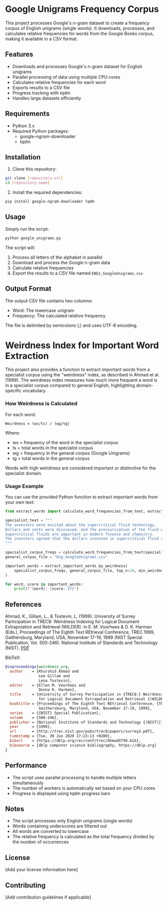 # Google Unigrams Frequency Corpus

This project processes Google's n-gram dataset to create a frequency corpus of English unigrams (single words). It downloads, processes, and calculates relative frequencies for words from the Google Books corpus, making it available in a CSV format.

## Features

- Downloads and processes Google's n-gram dataset for English unigrams
- Parallel processing of data using multiple CPU cores
- Calculates relative frequencies for each word
- Exports results to a CSV file
- Progress tracking with tqdm
- Handles large datasets efficiently

## Requirements

- Python 3.x
- Required Python packages:
  - google-ngram-downloader
  - tqdm

## Installation

1. Clone this repository:
```bash
git clone [repository-url]
cd [repository-name]
```

2. Install the required dependencies:
```bash
pip install google-ngram-downloader tqdm
```

## Usage

Simply run the script:
```bash
python google_unigrams.py
```

The script will:
1. Process all letters of the alphabet in parallel
2. Download and process the Google n-gram data
3. Calculate relative frequencies
4. Export the results to a CSV file named `ENG1_GoogleUnigrams.csv`

## Output Format

The output CSV file contains two columns:
- Word: The lowercase unigram
- Frequency: The calculated relative frequency

The file is delimited by semicolons (;) and uses UTF-8 encoding.

# Weirdness Index for Important Word Extraction

This project also provides a function to extract important words from a specialist corpus using the "weirdness" index, as described in Ahmad et al. (1999). The weirdness index measures how much more frequent a word is in a specialist corpus compared to general English, highlighting domain-specific vocabulary.

### How Weirdness is Calculated

For each word:

    Weirdness = (ws/ts) / (wg/tg)

Where:
- ws = frequency of the word in the specialist corpus
- ts = total words in the specialist corpus
- wg = frequency in the general corpus (Google Unigrams)
- tg = total words in the general corpus

Words with high weirdness are considered important or distinctive for the specialist domain.

### Usage Example

You can use the provided Python function to extract important words from your own text:

```python
from extract_words import calculate_word_frequencies_from_text, extract_important_words_by_weirdness

specialist_text = """
The investors were excited about the supercritical fluid technology. 
Dollars and cents were discussed, and the pressurization of the fluid was achieved. 
Supercritical fluids are important in modern finance and chemistry. 
The investors agreed that the dollars invested in supercritical fluid research would yield returns.
"""

specialist_corpus_freqs = calculate_word_frequencies_from_text(specialist_text)
general_corpus_file = "Eng_GoogleUnigrams.csv"

important_words = extract_important_words_by_weirdness(
    specialist_corpus_freqs, general_corpus_file, top_n=10, min_weirdness=1.0
)

for word, score in important_words:
    print(f"{word}: {score:.2f}")
```

## References

Ahmad, K., Gillam, L., & Tostevin, L. (1999). University of Surrey Participation in TREC8: Weirdness Indexing for Logical Document Extrapolation and Retrieval (WILDER). In E. M. Voorhees & D. K. Harman (Eds.), Proceedings of The Eighth Text REtrieval Conference, TREC 1999, Gaithersburg, Maryland, USA, November 17-19, 1999 (NIST Special Publication, Vol. 500-246). National Institute of Standards and Technology (NIST). [PDF](http://trec.nist.gov/pubs/trec8/papers/surrey2.pdf)

BibTeX:

```bibtex
@inproceedings{weirdness_org,
  author    = {Khurshid Ahmad and
               Lee Gillam and
               Lena Tostevin},
  editor    = {Ellen M. Voorhees and
               Donna K. Harman},
  title     = {University of Surrey Participation in {TREC8:} Weirdness Indexing
               for Logical Document Extrapolation and Retrieval {(WILDER)}},
  booktitle = {Proceedings of The Eighth Text REtrieval Conference, {TREC} 1999,
               Gaithersburg, Maryland, USA, November 17-19, 1999},
  series    = {{NIST} Special Publication},
  volume    = {500-246},
  publisher = {National Institute of Standards and Technology {(NIST)}},
  year      = {1999},
  url       = {http://trec.nist.gov/pubs/trec8/papers/surrey2.pdf},
  timestamp = {Tue, 30 Jun 2020 17:23:13 +0200},
  biburl    = {https://dblp.org/rec/conf/trec/AhmadGT99.bib},
  bibsource = {dblp computer science bibliography, https://dblp.org}
}
```

## Performance

- The script uses parallel processing to handle multiple letters simultaneously
- The number of workers is automatically set based on your CPU cores
- Progress is displayed using tqdm progress bars

## Notes

- The script processes only English unigrams (single words)
- Words containing underscores are filtered out
- All words are converted to lowercase
- The relative frequency is calculated as the total frequency divided by the number of occurrences

## License

[Add your license information here]

## Contributing

[Add contribution guidelines if applicable] 